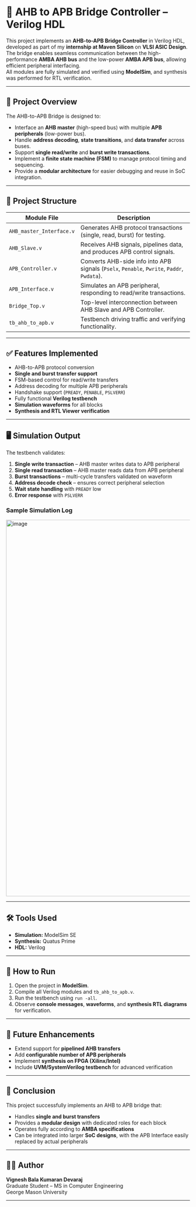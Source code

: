 # 🔗 AHB to APB Bridge Controller – Verilog HDL

This project implements an **AHB-to-APB Bridge Controller** in Verilog HDL, developed as part of my **internship at Maven Silicon** on **VLSI ASIC Design**.  
The bridge enables seamless communication between the high-performance **AMBA AHB bus** and the low-power **AMBA APB bus**, allowing efficient peripheral interfacing.  
All modules are fully simulated and verified using **ModelSim**, and synthesis was performed for RTL verification.

---

## 📌 Project Overview

The AHB-to-APB Bridge is designed to:

- Interface an **AHB master** (high-speed bus) with multiple **APB peripherals** (low-power bus).
- Handle **address decoding**, **state transitions**, and **data transfer** across buses.
- Support **single read/write** and **burst write transactions**.
- Implement a **finite state machine (FSM)** to manage protocol timing and sequencing.
- Provide a **modular architecture** for easier debugging and reuse in SoC integration.

---

## 📂 Project Structure

| Module File              | Description |
|---------------------------|-------------|
| `AHB_master_Interface.v` | Generates AHB protocol transactions (single, read, burst) for testing. |
| `AHB_Slave.v`  | Receives AHB signals, pipelines data, and produces APB control signals. |
| `APB_Controller.v`       | Converts AHB-side info into APB signals (`Pselx`, `Penable`, `Pwrite`, `Paddr`, `Pwdata`). |
| `APB_Interface.v`        | Simulates an APB peripheral, responding to read/write transactions. |
| `Bridge_Top.v`           | Top-level interconnection between AHB Slave and APB Controller. |
| `tb_ahb_to_apb.v`        | Testbench driving traffic and verifying functionality. |

---

## ✅ Features Implemented

- AHB-to-APB protocol conversion  
- **Single and burst transfer support**  
- FSM-based control for read/write transfers  
- Address decoding for multiple APB peripherals  
- Handshake support (`PREADY`, `PENABLE`, `PSLVERR`)  
- Fully functional **Verilog testbench**  
- **Simulation waveforms** for all blocks  
- **Synthesis and RTL Viewer verification**  

---

## 🖥️ Simulation Output

The testbench validates:

1. **Single write transaction** – AHB master writes data to APB peripheral  
2. **Single read transaction** – AHB master reads data from APB peripheral  
3. **Burst transactions** – multi-cycle transfers validated on waveform  
4. **Address decode check** – ensures correct peripheral selection  
5. **Wait state handling** with `PREADY` low  
6. **Error response** with `PSLVERR`  

### Sample Simulation Log

<img width="1471" height="1028" alt="image" src="https://github.com/user-attachments/assets/6fb7d7a6-9241-4aff-8d07-b6ce269c329f" />

---

## 🛠️ Tools Used

- **Simulation:** ModelSim SE  
- **Synthesis:** Quatus Prime  
- **HDL:** Verilog  

---

## 🚀 How to Run

1. Open the project in **ModelSim**.  
2. Compile all Verilog modules and `tb_ahb_to_apb.v`.  
3. Run the testbench using `run -all`.  
4. Observe **console messages**, **waveforms**, and **synthesis RTL diagrams** for verification.  

---

## 🔮 Future Enhancements

- Extend support for **pipelined AHB transfers**  
- Add **configurable number of APB peripherals**  
- Implement **synthesis on FPGA (Xilinx/Intel)**  
- Include **UVM/SystemVerilog testbench** for advanced verification  

---

## 📌 Conclusion

This project successfully implements an AHB to APB bridge that:  
- Handles **single and burst transfers**  
- Provides a **modular design** with dedicated roles for each block  
- Operates fully according to **AMBA specifications**  
- Can be integrated into larger **SoC designs**, with the APB Interface easily replaced by actual peripherals  

---

## 👨‍💻 Author

**Vignesh Bala Kumaran Devaraj**  
Graduate Student – MS in Computer Engineering  
George Mason University  

---
